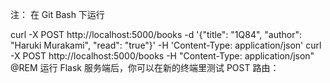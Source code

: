 注：
在 Git Bash 下运行

curl -X POST  http://localhost:5000/books -d  '{"title": "1Q84", "author": "Haruki Murakami", "read": "true"}'   -H 'Content-Type: application/json'
curl -X POST http://localhost:5000/books  -H "Content-Type: application/json"
@REM 运行 Flask 服务端后，你可以在新的终端里测试 POST 路由：


